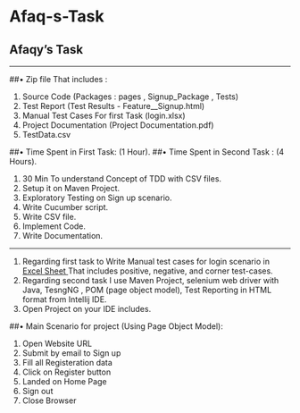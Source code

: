# Afaq-s-Task
## Afaqy’s Task
--------------------------------------------------
##•	Zip file That includes : 
1.	Source Code (Packages : pages , Signup_Package , Tests)
2.	Test Report (Test Results - Feature__Signup.html)
3.	Manual Test Cases For first Task (login.xlsx)
4.	Project Documentation (Project Documentation.pdf)
5.	TestData.csv

##•	Time Spent in First Task: (1 Hour).
##•	Time Spent in Second Task : (4 Hours).
1.	30 Min To understand Concept of TDD with CSV files.
2.	Setup it on Maven Project.
3.	Exploratory Testing on Sign up scenario.
4.	Write Cucumber script.
5.	Write CSV file.
6.	Implement Code.
7.	Write Documentation.

----------------------------------
1.	Regarding first task to Write Manual test cases for login scenario in <a href="https://www.dropbox.com/s/99vsypql21mw0nz/login.xlsx?dl=0">Excel Sheet </a> That includes positive, negative, and corner test-cases.
2.	Regarding second task I use Maven Project, selenium web driver with Java, TesngNG , POM (page object model), Test Reporting in HTML format from Intellij IDE.
3.	Open Project on your IDE includes.

##•	Main Scenario for project (Using Page Object Model):
1.	Open Website URL
2.	Submit by email to Sign up
3.	Fill all Registeration data
4.	Click on Register button
5.	Landed  on Home Page
6.	Sign out
7.	Close Browser
